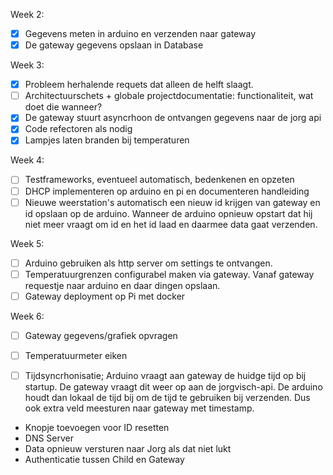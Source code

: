 Week 2:

- [x] Gegevens meten in arduino en verzenden naar gateway
- [x] De gateway gegevens opslaan in Database

Week 3:
- [x] Probleem herhalende requets dat alleen de helft slaagt.
- [ ] Architectuurschets + globale projectdocumentatie: functionaliteit, wat doet die wanneer?
- [x] De gateway stuurt asyncrhoon de ontvangen gegevens naar de jorg api
- [x] Code refectoren als nodig
- [x] Lampjes laten branden bij temperaturen

Week 4:
- [ ] Testframeworks, eventueel automatisch, bedenkenen en opzeten
- [ ] DHCP implementeren op arduino en pi en documenteren handleiding
- [ ] Nieuwe weerstation's automatisch een nieuw id krijgen van gateway en id opslaan op de arduino. Wanneer de arduino opnieuw opstart dat hij niet meer vraagt om id en het id laad en daarmee data gaat verzenden.

Week 5:
- [ ] Arduino gebruiken als http server om settings te ontvangen.
- [ ] Temperatuurgrenzen configurabel maken via gateway. Vanaf gateway requestje naar arduino en daar dingen opslaan.
- [ ] Gateway deployment op Pi met docker

Week 6:
- [ ] Gateway gegevens/grafiek opvragen
- [ ] Temperatuurmeter eiken
- [ ] Tijdsyncrhonisatie; Arduino vraagt aan gateway de huidge tijd op bij startup. De gateway vraagt dit weer op aan de jorgvisch-api. De arduino houdt dan lokaal de tijd bij om de tijd te gebruiken bij verzenden. Dus ook extra veld meesturen naar gateway met timestamp.


* Knopje toevoegen voor ID resetten
* DNS Server
* Data opnieuw versturen naar Jorg als dat niet lukt
* Authenticatie tussen Child en Gateway
